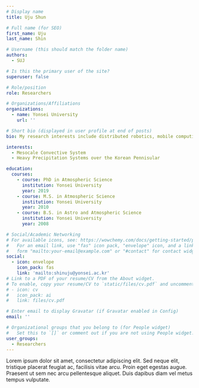 ```yaml
---
# Display name
title: Uju Shun

# Full name (for SEO)
first_name: Uju
last_name: Shin

# Username (this should match the folder name)
authors:
  - SUJ

# Is this the primary user of the site?
superuser: false

# Role/position
role: Researchers

# Organizations/Affiliations
organizations:
  - name: Yonsei University
    url: ''

# Short bio (displayed in user profile at end of posts)
bio: My research interests include distributed robotics, mobile computing and programmable matter.

interests:
  - Mesocale Convective System
  - Heavy Precipitation Systems over the Korean Pennisular

education:
  courses:
    - course: PhD in Atmospheric Science
      institution: Yonsei University
      year: 2019
    - course: M.S. in Atmospheric Science
      institution: Yonsei University
      year: 2010
    - course: B.S. in Astro and Atmospheric Science
      institution: Yonsei University
      year: 2008

# Social/Academic Networking
# For available icons, see: https://wowchemy.com/docs/getting-started/page-builder/#icons
#   For an email link, use "fas" icon pack, "envelope" icon, and a link in the
#   form "mailto:your-email@example.com" or "#contact" for contact widget.
social:
  - icon: envelope
    icon_pack: fas
    link: 'mailto:shinuju@yonsei.ac.kr'
# Link to a PDF of your resume/CV from the About widget.
# To enable, copy your resume/CV to `static/files/cv.pdf` and uncomment the lines below.
# - icon: cv
#   icon_pack: ai
#   link: files/cv.pdf

# Enter email to display Gravatar (if Gravatar enabled in Config)
email: ''

# Organizational groups that you belong to (for People widget)
#   Set this to `[]` or comment out if you are not using People widget.
user_groups:
  - Researchers
---
```


Lorem ipsum dolor sit amet, consectetur adipiscing elit. Sed neque elit, tristique placerat feugiat ac, facilisis vitae arcu. Proin eget egestas augue. Praesent ut sem nec arcu pellentesque aliquet. Duis dapibus diam vel metus tempus vulputate.

